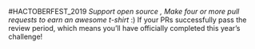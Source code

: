 #HACTOBERFEST_2019
_Support open source , Make four or more pull requests to earn an awesome t-shirt_  :)
If your PRs successfully pass the review period, which means you’ll have officially completed this year’s challenge!
